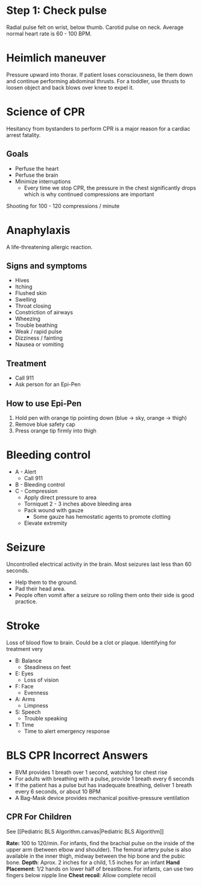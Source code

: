 # Step 1: Check pulse
Radial pulse felt on wrist, below thumb. Carotid pulse on neck. Average normal heart rate is 60 - 100 BPM.
# Heimlich maneuver
Pressure upward into thorax. If patient loses consciousness, lie them down and continue performing abdominal thrusts. For a toddler, use thrusts to loosen object and back blows over knee to expel it.
# Science of CPR
Hesitancy from bystanders to perform CPR is a major reason for a cardiac arrest fatality.
## Goals
- Perfuse the heart
- Perfuse the brain
- Minimize interruptions
    - Every time we stop CPR, the pressure in the chest significantly drops which is why continued compressions are important

Shooting for 100 - 120 compressions / minute
# Anaphylaxis
A life-threatening allergic reaction.
## Signs and symptoms
* Hives
* Itching
* Flushed skin
* Swelling
* Throat closing
* Constriction of airways
* Wheezing
* Trouble beathing
* Weak / rapid pulse
* Dizziness / fainting
* Nausea or vomiting
## Treatment
* Call 911
* Ask person for an Epi-Pen
## How to use Epi-Pen
1. Hold pen with orange tip pointing down (blue -> sky, orange -> thigh)
2. Remove blue safety cap
3. Press orange tip firmly into thigh
# Bleeding control
* A - Alert
	* Call 911
* B - Bleeding control
* C - Compression
	* Apply direct pressure to area
	* Torniquet 2 - 3 inches above bleeding area
	* Pack wound with gauze
		* Some gauze has hemostatic agents to promote clotting
	* Elevate extremity
# Seizure
Uncontrolled electrical activity in the brain. Most seizures last less than 60 seconds. 
* Help them to the ground. 
* Pad their head area. 
* People often vomit after a seizure so rolling them onto their side is good practice.
# Stroke
Loss of blood flow to brain. Could be a clot or plaque. Identifying for treatment very 
- B: Balance
	- Steadiness on feet
- E: Eyes
	- Loss of vision
- F: Face
	- Evenness
- A: Arms
	- Limpness
- S: Speech
	- Trouble speaking
- T: Time
	- Time to alert emergency response

# BLS CPR Incorrect Answers
- BVM provides 1 breath over 1 second, watching for chest rise
- For adults with breathing with a pulse, provide 1 breath every 6 seconds
- If the patient has a pulse but has inadequate breathing, deliver 1 breath every 6 seconds, or about 10 BPM
- A Bag-Mask device provides mechanical positive-pressure ventilation

## CPR For Children
See [[Pediatric BLS Algorithm.canvas|Pediatric BLS Algorithm]]

**Rate:** 100 to 120/min. For infants, find the brachial pulse on the inside of the upper arm (between elbow and shoulder). The femoral artery pulse is also available in the inner thigh, midway between the hip bone and the pubic bone.
**Depth**: Aprox. 2 inches for a child, 1.5 inches for an infant
**Hand Placement**: 1/2 hands on lower half of breastbone. For infants, can use two fingers below nipple line
**Chest recoil**: Allow complete recoil